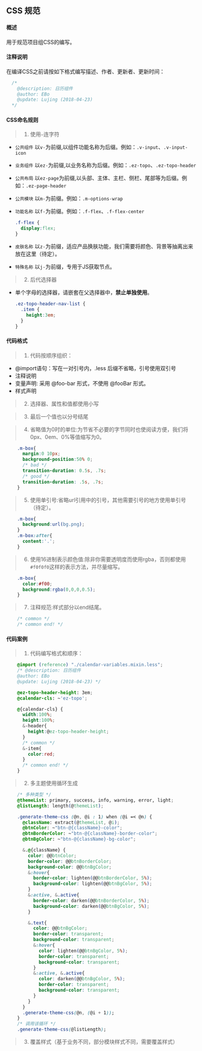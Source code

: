 ## CSS 规范

#### 概述
用于规范项目组CSS的编写。

#### 注释说明
在编译CSS之前请按如下格式编写描述、作者、更新者、更新时间：

  ```CSS
    /* 
      @description: 日历组件
      @author: EBo
      @update: Lujing (2018-04-23)
    */
  ```

#### CSS命名规则
>1. 使用`—`连字符
  * `公共组件`  以`v-`为前缀,以组件功能名称为后缀。例如：`.v-input`、`.v-input-icon`

  * `业务组件`  以`ez-`为前缀,以业务名称为后缀。例如：`.ez-topo`、`.ez-topo-header`

  * `公共布局`  以`ez-page`为前缀,以头部、主体、主栏、侧栏、尾部等为后缀。例如：`.ez-page-header`

  * `公共模块`  以`m-`为前缀。例如：`.m-options-wrap`

  * `功能名称`  以`f-`为前缀。例如：`.f-flex`、`.f-flex-center`

      ```CSS
      .f-flex {
        display:flex;
      }
      ```
  * `皮肤名称` 以`z-`为前缀，适应产品换肤功能，我们需要将颜色、背景等抽离出来放在这里（待定）。

  * `特殊名称` 以`j-`为前缀，专用于JS获取节点。

>2. 后代选择器
  * 单个字母的选择器，请嵌套在父选择器中，__禁止单独使用__。
      ```CSS
      .ez-topo-header-nav-list { 
        .item {
          height:3em;
        }
      }
      ```
#### 代码格式
>1. 代码按顺序组织：

  * @import语句：写在一对引号内，.less 后缀不省略，引号使用双引号
  * 注释说明
  * 变量声明:  采用 @foo-bar 形式，不使用 @fooBar 形式。
  * 样式声明

>2. 选择器、属性和值都使用小写

>3. 最后一个值也以分号结尾

>4. 省略值为0时的单位:为节省不必要的字节同时也使阅读方便，我们将0px、0em、0%等值缩写为0。

  ```CSS
      .m-box{
        margin:0 10px;
        background-position:50% 0;
        /* bad */
        transition-duration: 0.5s, .7s;
        /* good */
        transition-duration: .5s, .7s;
      }
  ```

>5. 使用单引号:省略url引用中的引号，其他需要引号的地方使用单引号（待定）。

  ```CSS
      .m-box{
        background:url(bg.png);
      }
      .m-box:after{
        content:'.';
      }
  ```

>6. 使用16进制表示颜色值:除非你需要透明度而使用rgba，否则都使用`#f0f0f0`这样的表示方法，并尽量缩写。
  
  ```CSS
      .m-box{
        color:#f00;
        background:rgba(0,0,0,0.5);
      }
  ```

>7. 注释规范:样式部分以end结尾。

  ```CSS
      /* common */
      /* common end! */
  ```

#### 代码案例
>1. 代码编写格式和顺序：

  ```CSS
      @import (reference) "./calendar-variables.mixin.less";
      /* @description: 日历组件
      @author: EBo
      @update: Lujing (2018-04-23) */

      @ez-topo-header-height: 3em;
      @calendar-cls: ~'ez-topo';

      @{calendar-cls} {
        width:100%;
        height:100%;
        &-header{
          height:@ez-topo-header-height;
        }
        /* common */
        &-item{
          color:red;
        }
        /* common end! */
      }
  ```

>2. 多主题使用循环生成

  ```CSS
      /* 多种类型 */
      @themeList: primary, success, info, warning, error, light;
      @listLength: length(@themeList);

      .generate-theme-css (@n, @i : 1) when (@i =< @n) {
        @className: extract(@themeList, @i);
        @btnColor: ~"btn-@{className}-color";
        @btnBorderColor: ~"btn-@{className}-border-color";
        @btnBgColor: ~"btn-@{className}-bg-color";

        &.@{className} {
          color: @@btnColor;
          border-color: @@btnBorderColor;
          background-color: @@btnBgColor;
          &:hover{
            border-color: lighten(@@btnBorderColor, 5%);
            background-color: lighten(@@btnBgColor, 5%);
          }
          &:active, &.active{
            border-color: darken(@@btnBorderColor, 5%);
            background-color: darken(@@btnBgColor, 5%);
          }

          &.text{
            color: @@btnBgColor;
            border-color: transparent;
            background-color: transparent;
            &:hover{
              color: lighten(@@btnBgColor, 5%);
              border-color: transparent;
              background-color: transparent;
            }
            &:active, &.active{
              color: darken(@@btnBgColor, 5%);
              border-color: transparent;
              background-color: transparent;
            }
          }
        }
        .generate-theme-css(@n, (@i + 1));
      }
      /* 调用该循环 */
      .generate-theme-css(@listLength);
  ```
>3. 覆盖样式（基于业务不同，部分模块样式不同，需要覆盖样式）
  ```CSS
      
  ```
